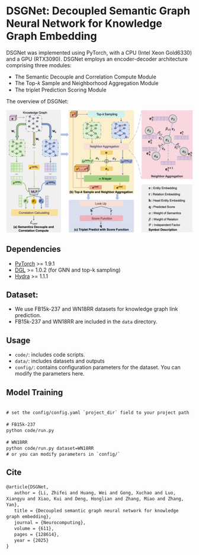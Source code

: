 # DSGNet: Decoupled Semantic Graph Neural Network for Knowledge Graph Embedding
 
DSGNet was implemented using PyTorch, with a CPU (Intel Xeon Gold6330) and a GPU (RTX3090). DSGNet employs an encoder-decoder architecture comprising three modules:
- The Semantic Decouple and Correlation Compute Module
- The Top-𝑘 Sample and Neighborhood Aggregation Module
- The triplet Prediction Scoring Module

The overview of DSGNet: 

<p align="center">
   <img src="DSGNet.png" width="900">
</p>

## Dependencies
- [PyTorch](https://pytorch.org/) >= 1.9.1
- [DGL](https://www.dgl.ai/) >= 1.0.2 (for GNN and top-k sampling)
- [Hydra](https://hydra.cc/) >= 1.1.1 

## Dataset:

- We use FB15k-237 and WN18RR datasets for knowledge graph link prediction. 
- FB15k-237 and WN18RR are included in the `data` directory. 

## Usage
- `code/`: includes code scripts.
- `data/`: includes datasets and outputs
- `config/`: contains configuration parameters for the dataset. You can modify the parameters here.


## Model Training
```

# set the config/config.yaml `project_dir` field to your project path

# FB15k-237
python code/run.py

# WN18RR
python code/run.py dataset=WN18RR
# or you can modify parameters in `config/`
```

## Cite
```
@article{DSGNet,
   author = {Li, Zhifei and Huang, Wei and Gong, Xuchao and Luo, Xiangyu and Xiao, Kui and Deng, Honglian and Zhang, Miao and Zhang, Yan},
   title = {Decoupled semantic graph neural network for knowledge graph embedding},
   journal = {Neurocomputing},
   volume = {611},
   pages = {128614},
   year = {2025}
}
```

